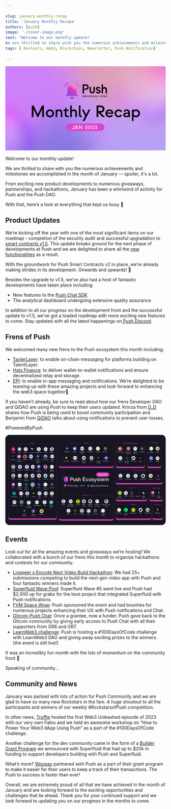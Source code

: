 ```yaml
---

slug: january-monthly-recap
title: 'January Monthly Recap❄️'
authors: [push]
image: './cover-image.png'
text: "Welcome to our monthly update!
We are thrilled to share with you the numerous achievements and milestones we accomplished in the month of January — spoiler, it's a lot."
tags: [ Devtools, Web3, Blockchain, Newsletter, Push Notification]

---
```

![Cover image of January Monthly Recap❄️](./cover-image.png)
<!--truncate-->

Welcome to our monthly update!

We are thrilled to share with you the numerous achievements and milestones we accomplished in the month of January — spoiler, it's a lot.


From exciting new product developments to numerous giveaways, partnerships, and hackathons, January has been a whirlwind of activity for Push and the Push DAO.

With that, here’s a look at everything that kept us busy 🤩

## Product Updates
We’re kicking off the year with one of the most significant items on our roadmap - completion of the security audit and successful upgradation to [smart contracts v1.5](https://twitter.com/pushprotocol/status/1610706705439916032). This update breaks ground for the next phase of developments at Push and we are delighted to share all the [new functionalities](https://medium.com/push-protocol/introducing-push-protocol-v1-5-80eb39b55424) as a result.

With the groundwork for Push Smart Contracts v2 in place, we’re already making strides in its development. Onwards and upwards! 🚀

Besides the upgrade to v1.5, we’ve also had a host of fantastic developments have taken place including:

- New features to the [Push Chat SDK](/docs/chat)
- The analytical dashboard undergoing extensive quality assurance

In addition to all our progress on the development front and the successful update to v1.5, we’ve got a loaded roadmap with more exciting new features to come. Stay updated with all the latest happenings on[ Push Discord](https://discord.com/invite/pushprotocol).

## Frens of Push
We welcomed many new frens to the Push ecosystem this month including:

- [TaylerLayer](https://twitter.com/pushprotocol/status/1610992421848092675): to enable on-chain messaging for platforms building on TalentLayer.
- [Hats Finance](https://twitter.com/pushprotocol/status/1613248106769834007): to deliver wallet-to-wallet notifications and ensure decentralized relay and storage.
- [EPI](https://twitter.com/0xEPI/status/1615799534105559040): to enable in-app messaging and notifications.
We’re delighted to be teaming up with these amazing projects and look forward to enhancing the web3 space together🤝

If you haven’t already, be sure to read about how our frens Developer DAO and QiDAO are using Push to keep their users updated. Krinza from [D_D](https://medium.com/push-protocol/push-notifications-for-developer-dao-to-boost-community-participation-fd8363e8254b) shares how Push is being used to boost community participation and Benjamin from [QiDAO](https://medium.com/push-protocol/qidao-taps-push-to-update-users-on-their-debt-positions-f91ea26191e7) talks about using notifications to prevent user losses.

#PoweredByPush

![Docusaurus Image](./image-1.webp)

## Events
Look out for all the amazing events and giveaways we’re hosting! We collaborated with a bunch of our frens this month to organize hackathons and contests for our community.

- [Livepeer x Encode Next Video Build Hackathon](https://twitter.com/pushprotocol/status/1616496305995452466): We had 25+ submissions competing to build the next-gen video app with Push and four fantastic winners made it.
- [Superfluid Wave Pool](https://twitter.com/pushprotocol/status/1610828089856249857): Superfluid Wave #5 went live and Push had $2,000 up for grabs for the best project that integrated Superfluid with Push notifications.
- [FVM Space Wrap](https://twitter.com/pushprotocol/status/1616462062753808385): Push sponsored the event and had bounties for numerous projects enhancing their UX with Push notifications and Chat.
- [Gitcoin-Push Chat](https://twitter.com/gitcoin/status/1615078161817165824): Once a grantee, now a funder, Push gave back to the Gitcoin community by giving early access to Push Chat with all their supporters from GR6 and GR7.
- [LearnWeb3 challenge](https://twitter.com/pushprotocol/status/1617506921426173956): Push is hosting a #100DaysOfCode challenge with LearnWeb3 DAO and giving away exciting prizes to the winners. (the event is still live!)

It was an incredibly fun month with the lots of momentum on the community front 🙌

Speaking of community…

## Community and News
January was packed with lots of action for Push Community and we are glad to have so many new Rockstars in the fam. A huge shoutout to all the participants and winners of our weekly #RockstarsofPush competition.

In other news, [Truffle](https://twitter.com/trufflesuite/status/1610704252304867332) hosted the first Web3 Unleashed episode of 2023 with our very own Fabio and we held an awesome workshop on “How to Power Your Web3 dApp Using Push” as a part of the #100DaysOfCode challenge.

Another challenge for the dev community came in the form of a [Builder Grant Program](https://twitter.com/Superfluid_HQ/status/1618637058079088642) we announced with Superfluid that had up to $20k in funding to support developers building with Push and Superfluid.

What’s more? [Woopay](https://twitter.com/developer_dao/status/1618705990102450176?s=20&t=XLP0cGEGeFcjTdbReN_cIw) partnered with Push as a part of their grant program to make it easier for their users to keep a track of their transactions. The Push to success is faster than ever!

Overall, we are extremely proud of all that we have achieved in the month of January and are looking forward to the exciting opportunities and challenges that lie ahead. Thank you for your continued support and we look forward to updating you on our progress in the months to come.



